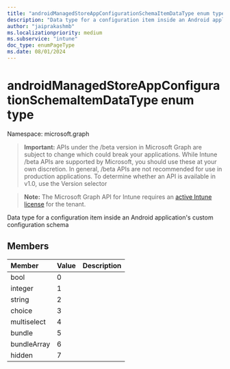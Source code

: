```yaml
---
title: "androidManagedStoreAppConfigurationSchemaItemDataType enum type"
description: "Data type for a configuration item inside an Android application's custom configuration schema"
author: "jaiprakashmb"
ms.localizationpriority: medium
ms.subservice: "intune"
doc_type: enumPageType
ms.date: 08/01/2024
---
```


# androidManagedStoreAppConfigurationSchemaItemDataType enum type

Namespace: microsoft.graph

> **Important:** APIs under the /beta version in Microsoft Graph are subject to change which could break your applications. While Intune /beta APIs are supported by Microsoft, you should use these at your own discretion. In general, /beta APIs are not recommended for use in production applications. To determine whether an API is available in v1.0, use the Version selector

> **Note:** The Microsoft Graph API for Intune requires an [active Intune license](https://go.microsoft.com/fwlink/?linkid=839381) for the tenant.

Data type for a configuration item inside an Android application's custom configuration schema

## Members
|Member|Value|Description|
|:---|:---|:---|
|bool|0||
|integer|1||
|string|2||
|choice|3||
|multiselect|4||
|bundle|5||
|bundleArray|6||
|hidden|7||